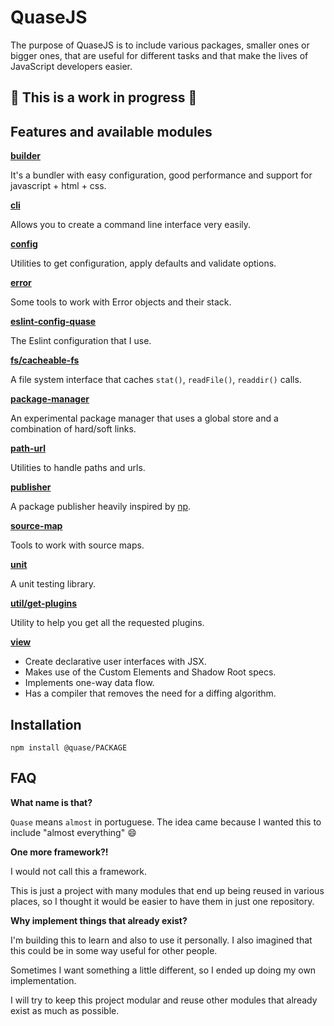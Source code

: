# QuaseJS

<!--[Documentation](/docs) | [Install](#installation)-->

The purpose of QuaseJS is to include various packages, smaller ones or bigger ones, that are useful for different tasks and that make the lives of JavaScript developers easier.

## :construction: This is a work in progress :construction:

## Features and available modules

**[builder](packages/builder)**

It's a bundler with easy configuration, good performance and support for javascript + html + css.

**[cli](packages/cli)**

Allows you to create a command line interface very easily.

**[config](packages/config)**

Utilities to get configuration, apply defaults and validate options.

**[error](packages/error)**

Some tools to work with Error objects and their stack.

**[eslint-config-quase](packages/eslint-config-quase)**

The Eslint configuration that I use.

**[fs/cacheable-fs](packages/fs/cacheable-fs)**

A file system interface that caches `stat()`, `readFile()`, `readdir()` calls.

**[package-manager](packages/package-manager)**

An experimental package manager that uses a global store and a combination of hard/soft links.

**[path-url](packages/path-url)**

Utilities to handle paths and urls.

**[publisher](packages/publisher)**

A package publisher heavily inspired by [np](https://github.com/sindresorhus/np).

**[source-map](packages/source-map)**

Tools to work with source maps.

**[unit](packages/unit)**

A unit testing library.

**[util/get-plugins](packages/util/get-plugins)**

Utility to help you get all the requested plugins.

**[view](packages/view)**

- Create declarative user interfaces with JSX.
- Makes use of the Custom Elements and Shadow Root specs.
- Implements one-way data flow.
- Has a compiler that removes the need for a diffing algorithm.

## Installation

````
npm install @quase/PACKAGE
````

## FAQ

**What name is that?**

`Quase` means `almost` in portuguese. The idea came because I wanted this to include "almost everything" :smile:

**One more framework?!**

I would not call this a framework.

This is just a project with many modules that end up being reused in various places, so I thought it would be easier to have them in just one repository.

**Why implement things that already exist?**

I'm building this to learn and also to use it personally. I also imagined that this could be in some way useful for other people.

Sometimes I want something a little different, so I ended up doing my own implementation.

I will try to keep this project modular and reuse other modules that already exist as much as possible.

